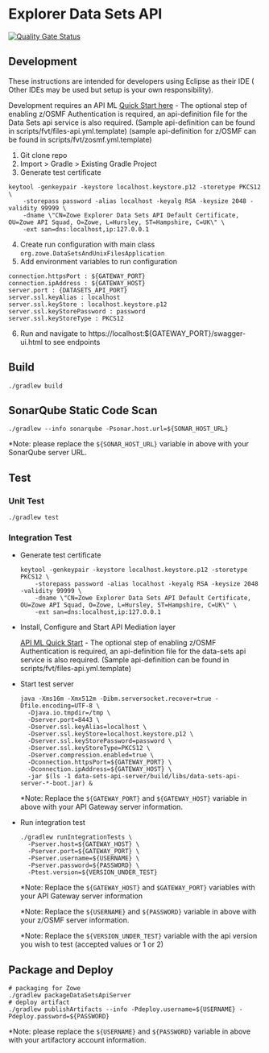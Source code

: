 # Explorer Data Sets API

[![Quality Gate Status](https://sonarcloud.io/api/project_badges/measure?project=zowe_data-sets&metric=alert_status)](https://sonarcloud.io/dashboard?id=zowe_data-sets)

## Development

These instructions are intended for developers using Eclipse as their IDE ( Other IDEs may be used but setup is your own responsibility). 

Development requires an API ML [Quick Start here](https://github.com/zowe/api-layer#quick-start) - The optional step of enabling z/OSMF Authentication is required, an api-definition file for the Data Sets api service is also required. (Sample api-definition can be found in scripts/fvt/files-api.yml.template) (sample api-definition for z/OSMF can be found in scripts/fvt/zosmf.yml.template)

1. Git clone repo
2. Import > Gradle > Existing Gradle Project
3. Generate test certificate

  ```
  keytool -genkeypair -keystore localhost.keystore.p12 -storetype PKCS12 \
      -storepass password -alias localhost -keyalg RSA -keysize 2048 -validity 99999 \
      -dname \"CN=Zowe Explorer Data Sets API Default Certificate, OU=Zowe API Squad, O=Zowe, L=Hursley, ST=Hampshire, C=UK\" \
      -ext san=dns:localhost,ip:127.0.0.1
  ```
4. Create run configuration with main class `org.zowe.DataSetsAndUnixFilesApplication`
5. Add environment variables to run configuration
  ```
  connection.httpsPort : ${GATEWAY_PORT}
  connection.ipAddress : ${GATEWAY_HOST}
  server.port : {DATASETS_API_PORT}
  server.ssl.keyAlias : localhost
  server.ssl.keyStore : localhost.keystore.p12
  server.ssl.keyStorePassword : password
  server.ssl.keyStoreType : PKCS12
  ```
6. Run and navigate to https://localhost:${GATEWAY_PORT}/swagger-ui.html to see endpoints

## Build

```
./gradlew build
```

## SonarQube Static Code Scan

```
./gradlew --info sonarqube -Psonar.host.url=${SONAR_HOST_URL}
```

*Note: please replace the `${SONAR_HOST_URL}` variable in above with your SonarQube server URL.

## Test

### Unit Test

```
./gradlew test
```

### Integration Test

- Generate test certificate

  ```
  keytool -genkeypair -keystore localhost.keystore.p12 -storetype PKCS12 \
      -storepass password -alias localhost -keyalg RSA -keysize 2048 -validity 99999 \
      -dname \"CN=Zowe Explorer Data Sets API Default Certificate, OU=Zowe API Squad, O=Zowe, L=Hursley, ST=Hampshire, C=UK\" \
      -ext san=dns:localhost,ip:127.0.0.1
  ```

- Install, Configure and Start API Mediation layer

  [API ML Quick Start](https://github.com/zowe/api-layer#quick-start) - 
  The optional step of enabling z/OSMF Authentication is required, an api-definition file for the data-sets api service is also required. (Sample api-definition can be found in scripts/fvt/files-api.yml.template)



- Start test server

  ```
  java -Xms16m -Xmx512m -Dibm.serversocket.recover=true -Dfile.encoding=UTF-8 \
    -Djava.io.tmpdir=/tmp \
    -Dserver.port=8443 \
    -Dserver.ssl.keyAlias=localhost \
    -Dserver.ssl.keyStore=localhost.keystore.p12 \
    -Dserver.ssl.keyStorePassword=password \
    -Dserver.ssl.keyStoreType=PKCS12 \
    -Dserver.compression.enabled=true \
    -Dconnection.httpsPort=${GATEWAY_PORT} \
    -Dconnection.ipAddress=${GATEWAY_HOST} \
    -jar $(ls -1 data-sets-api-server/build/libs/data-sets-api-server-*-boot.jar) &
  ```

  *Note: Replace the `${GATEWAY_PORT}` and `${GATEWAY_HOST}` variable in above with your API Gateway server information.

- Run integration test

  ```
  ./gradlew runIntegrationTests \
    -Pserver.host=${GATEWAY_HOST} \
    -Pserver.port=${GATEWAY_PORT} \
    -Pserver.username=${USERNAME} \
    -Pserver.password=${PASSWORD} \
    -Ptest.version=${VERSION_UNDER_TEST}
  ```
  *Note: Replace the `${GATEWAY_HOST}` and `$GATEWAY_PORT}` variables with your API Gateway server information

  *Note: Replace the `${USERNAME}` and `${PASSWORD}` variable in above with your z/OSMF server information.

  *Note: Replace the `${VERSION_UNDER_TEST}` variable with the api version you wish to test (accepted values or 1 or 2)

## Package and Deploy

```
# packaging for Zowe
./gradlew packageDataSetsApiServer
# deploy artifact
./gradlew publishArtifacts --info -Pdeploy.username=${USERNAME} -Pdeploy.password=${PASSWORD}
```

*Note: please replace the `${USERNAME}` and `${PASSWORD}` variable in above with your artifactory account information.
